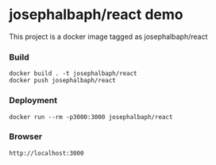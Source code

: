 # josephalbaph/react demo
This project is a docker image tagged as josephalbaph/react 
### Build
```
docker build . -t josephalbaph/react
docker push josephalbaph/react
```
### Deployment
```
docker run --rm -p3000:3000 josephalbaph/react
```
### Browser
```
http://localhost:3000
```
